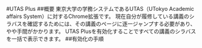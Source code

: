 #UTAS Plus
##概要
東京大学の学務システムであるUTAS（UTokyo Academic affairs System）に対するChrome拡張です。
現在自分が履修している講義のシラバスを確認するためには、その講義のページに逐一ジャンプする必要があり、やや手間がかかります。
UTAS Plusを有効化することですべての講義のシラバスを一括で表示できます。
##有効化の手順
